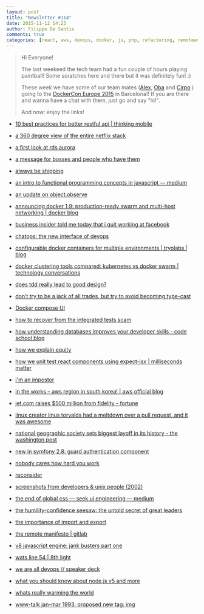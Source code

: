 ```yaml
---
layout: post
title: "Newsletter #114"
date: 2015-11-12 14:23
author: Filippo De Santis
comments: true
categories: [react, aws, devops, docker, js, php, refactoring, remotework, rest, symfony, tdd, team]
---
```


> Hi Everyone!
>
> The last weekeed the tech team had a fun couple of hours playing paintball! Some scratches here and there but it was definitely fun! :)
>
> These week we have some of our team mates ([Alex](http://tech.namshi.com/team/#Alessandro%20Nadalin), [Oba](http://tech.namshi.com/team/#Oluwaseun%20Obajobi) and [Cirpo](<http://tech.namshi.com/team/#Alessandro Cinelli (cirpo)>) ) going to the [DockerCon Europe 2015](http://europe-2015.dockercon.com/) in Barcelona!!
> If you are there and wanna have a chat with them, just go and say "hi!".
>
> And now: enjoy the links!
>


* [10 best practices for better restful api | thinking mobile](http://blog.mwaysolutions.com/2014/06/05/10-best-practices-for-better-restful-api/)

* [a 360 degree view of the entire netflix stack](http://highscalability.com/blog/2015/11/9/a-360-degree-view-of-the-entire-netflix-stack.html?utm_source=Daily+Email)

* [a first look at rds aurora](https://www.percona.com/blog/2015/11/02/first-look-rds-aurora/)

<!-- more -->

* [a message for bosses and people who have them](https://medium.com/@hankgreen/a-message-for-bosses-and-people-who-have-them-8c60d24de4f3)

* [always be shipping](http://www.slideshare.net/francescou/always-be-shipping)

* [an intro to functional programming concepts in javascript — medium](https://medium.com/@collardeau/intro-to-functional-programming-concepts-in-javascript-b0650773139c)

* [an update on object.observe](https://esdiscuss.org/topic/an-update-on-object-observe?utm_source=javascriptweekly)

* [announcing docker 1.9: production-ready swarm and multi-host networking | docker blog](https://blog.docker.com/2015/11/docker-1-9-production-ready-swarm-multi-host-networking/?utm_content=buffer00bc5)

* [business insider told me today that i quit working at facebook](https://www.facebook.com/Girish/posts/10104242406385427)

* [chatops: the new interface of devops](http://www.jasonhand.com/chatops-the-new-interface-of-devops/)

* [configurable docker containers for multiple environments | tryolabs | blog](http://blog.tryolabs.com/2015/03/26/configurable-docker-containers-for-multiple-environments/)

* [docker clustering tools compared: kubernetes vs docker swarm | technology conversations](http://technologyconversations.com/2015/11/04/docker-clustering-tools-compared-kubernetes-vs-docker-swarm/?utm_content=buffer3b27e)

* [does tdd really lead to good design?](http://codurance.com/2015/05/12/does-tdd-lead-to-good-design/)

* [don’t try to be a jack of all trades, but try to avoid becoming type-cast](http://blog.fogcreek.com/dev-life-interview-with-phil-sturgeon/?utm_content=buffer8339d)

* [Docker compose UI](https://github.com/francescou/docker-compose-ui)

* [how to recover from the integrated tests scam](http://blog.thecodewhisperer.com/2015/11/07/how-to-recover-from-the-integrated-tests-scam/)

* [how understanding databases improves your developer skills - code school blog](http://blog.codeschool.io/2015/11/04/how-understanding-databases-improves-your-developer-skills/)

* [how we explain equity](https://open.buffer.com/explaining-equity/)

* [how we unit test react components using expect-jsx | milliseconds matter](https://blog.algolia.com/how-we-unit-test-react-components-using-expect-jsx/)

* [i'm an impostor](https://davidwalsh.name/impostor-syndrome)

* [in the works – aws region in south korea! | aws official blog](https://aws.amazon.com/blogs/aws/next-stop-korea/?utm_content=buffera4edc)

* [jet.com raises $500 million from fidelity - fortune](http://fortune.com/2015/11/04/jet-fundraising-fidelity/?utm_content=buffer91c18)

* [linux creator linus torvalds had a meltdown over a pull request, and it was awesome](http://thenextweb.com/dd/2015/11/02/linux-creator-linus-torvalds-had-a-meltdown-over-a-pull-request-and-it-was-awesome/?utm_content=bufferaf748)

* [national geographic society sets biggest layoff in its history - the washington post](https://www.washingtonpost.com/lifestyle/style/national-geographic-society-sets-biggest-layoff-in-its-history/2015/11/03/2966e1b4-8252-11e5-a7ca-6ab6ec20f839_story.html?utm_content=buffer5cf50)

* [new in symfony 2.8: guard authentication component](http://symfony.com/blog/new-in-symfony-2-8-guard-authentication-component)

* [nobody cares how hard you work](http://99u.com/articles/51908/nobody-cares-how-hard-you-work?utm_campaign=Remotive+-+Productive+Remote+Workers)

* [reconsider](https://medium.com/@dhh/reconsider-41adf356857f)

* [screenshots from developers & unix people (2002)](https://anders.unix.se/2015/10/28/screenshots-from-developers--unix-people-2002)

* [the end of global css — seek ui engineering — medium](https://medium.com/seek-ui-engineering/the-end-of-global-css-90d2a4a06284)

* [the humility-confidence seesaw: the untold secret of great leaders](https://open.buffer.com/confidence-humility/)

* [the importance of import and export](http://benjamn.github.io/empirenode-2015/)

* [the remote manifesto | gitlab](https://about.gitlab.com/2015/04/08/the-remote-manifesto/)

* [v8 javascript engine: jank busters part one](http://v8project.blogspot.ae/2015/10/jank-busters-part-one.html?spref=tw)

* [wats line 54 | 8th light](https://blog.8thlight.com/uncle-bob/2015/10/05/WattsLine54.html)

* [we are all devops // speaker deck](https://speakerdeck.com/kdaniels/we-are-all-devops)

* [what you should know about node.js v5 and more](https://nodejs.org/en/blog/community/node-v5/)

* [whats really warming the world](http://www.bloomberg.com/graphics/2015-whats-warming-the-world/)

* [www-talk jan-mar 1993: proposed new tag: img](http://1997.webhistory.org/www.lists/www-talk.1993q1/0182.html?utm_content=buffer1f260)
